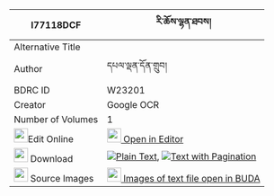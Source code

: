 |I77118DCF|རི་ཆོས་ལྷན་ཐབས། 
| --- | --- 
|Alternative Title |
|Author| དཔལ་ལྡན་དོན་གྲུབ།
|BDRC ID | W23201
|Creator | Google OCR
|Number of Volumes| 1
|<img width="25" src="https://img.icons8.com/color/25/000000/edit-property.png">Edit Online| [<img width="25" src="https://avatars.githubusercontent.com/u/45091458?s=200&v=4"> Open in Editor](http://editor.openpecha.org/I77118DCF)
|<img width="25" src="https://img.icons8.com/fluent/48/000000/download-2.png"/>  Download | [![](https://img.icons8.com/color/20/000000/txt.png)Plain Text](https://github.com/Openpecha/I77118DCF/releases/download/v1/ri_cho_lhentab_plain_I77118DCF.zip), [![](https://img.icons8.com/color/20/000000/txt.png)Text with Pagination](https://github.com/Openpecha/I77118DCF/releases/download/v1/ri_cho_lhentab_pages_I77118DCF.zip)
|<img width="25" src="https://img.icons8.com/plasticine/100/000000/pictures-folder.png"/>  Source Images | [<img width="25" src="https://library.bdrc.io/icons/BUDA-small.svg"> Images of text file open in BUDA](https://library.bdrc.io/show/bdr:W23201)